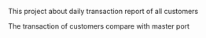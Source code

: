 This project about daily transaction report of all customers

The transaction of customers compare with master port